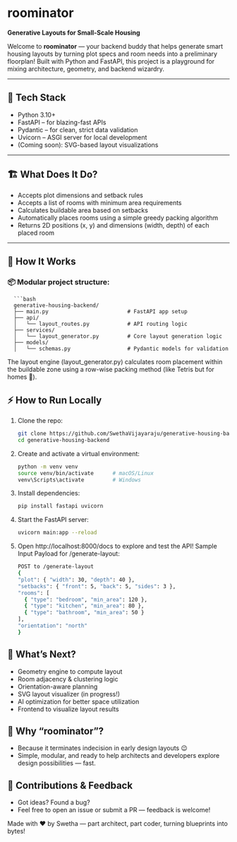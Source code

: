 # roominator

**Generative Layouts for Small-Scale Housing**

Welcome to **roominator** — your backend buddy that helps generate smart housing layouts by turning plot specs and room needs into a preliminary floorplan! Built with Python and FastAPI, this project is a playground for mixing architecture, geometry, and backend wizardry.

---

## 🚀 Tech Stack

- Python 3.10+
- FastAPI – for blazing-fast APIs
- Pydantic – for clean, strict data validation
- Uvicorn – ASGI server for local development
- (Coming soon): SVG-based layout visualizations

---

## 🏗️ What Does It Do?

- Accepts plot dimensions and setback rules
- Accepts a list of rooms with minimum area requirements
- Calculates buildable area based on setbacks
- Automatically places rooms using a simple greedy packing algorithm
- Returns 2D positions (x, y) and dimensions (width, depth) of each placed room

---

## 🧠 How It Works
### 📦 Modular project structure:
      ```bash
      generative-housing-backend/
      ├── main.py                         # FastAPI app setup
      ├── api/
      │   └── layout_routes.py            # API routing logic
      ├── services/
      │   └── layout_generator.py         # Core layout generation logic
      ├── models/
      │   └── schemas.py                  # Pydantic models for validation
      
   The layout engine (layout_generator.py) calculates room placement within the buildable zone using a row-wise packing method (like Tetris but for homes 🏡).


## ⚡ How to Run Locally

1. Clone the repo:  
   ```bash
   git clone https://github.com/SwethaVijayaraju/generative-housing-backend.git
   cd generative-housing-backend

2. Create and activate a virtual environment: 
   ```bash
   python -m venv venv
   source venv/bin/activate      # macOS/Linux
   venv\Scripts\activate         # Windows

3. Install dependencies: 
   ```bash
   pip install fastapi uvicorn

4. Start the FastAPI server: 
   ```bash
   uvicorn main:app --reload

5. Open http://localhost:8000/docs to explore and test the API!
   Sample Input Payload for /generate-layout:
    ```bash
    POST to /generate-layout
    {
    "plot": { "width": 30, "depth": 40 },
    "setbacks": { "front": 5, "back": 5, "sides": 3 },
    "rooms": [
      { "type": "bedroom", "min_area": 120 },
      { "type": "kitchen", "min_area": 80 },
      { "type": "bathroom", "min_area": 50 }
    ],
    "orientation": "north"
    }

## 🔭 What’s Next?
-  Geometry engine to compute layout
-  Room adjacency & clustering logic
-  Orientation-aware planning
-  SVG layout visualizer (in progress!)
-  AI optimization for better space utilization
-  Frontend to visualize layout results

## 🦾 Why “roominator”?
- Because it terminates indecision in early design layouts 😉
- Simple, modular, and ready to help architects and developers explore design possibilities — fast.

## 💬 Contributions & Feedback
- Got ideas? Found a bug?
- Feel free to open an issue or submit a PR — feedback is welcome!

Made with ❤️ by Swetha — part architect, part coder, turning blueprints into bytes!
